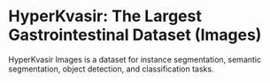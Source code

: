 # HyperKvasir: The Largest Gastrointestinal Dataset (Images)

HyperKvasir Images is a dataset for instance segmentation, semantic segmentation, object detection, and classification tasks.